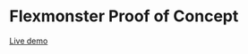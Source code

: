 # Flexmonster Proof of Concept
[Live demo](https://jestanoff.github.io/flexmonster-proof-of-concept/)
